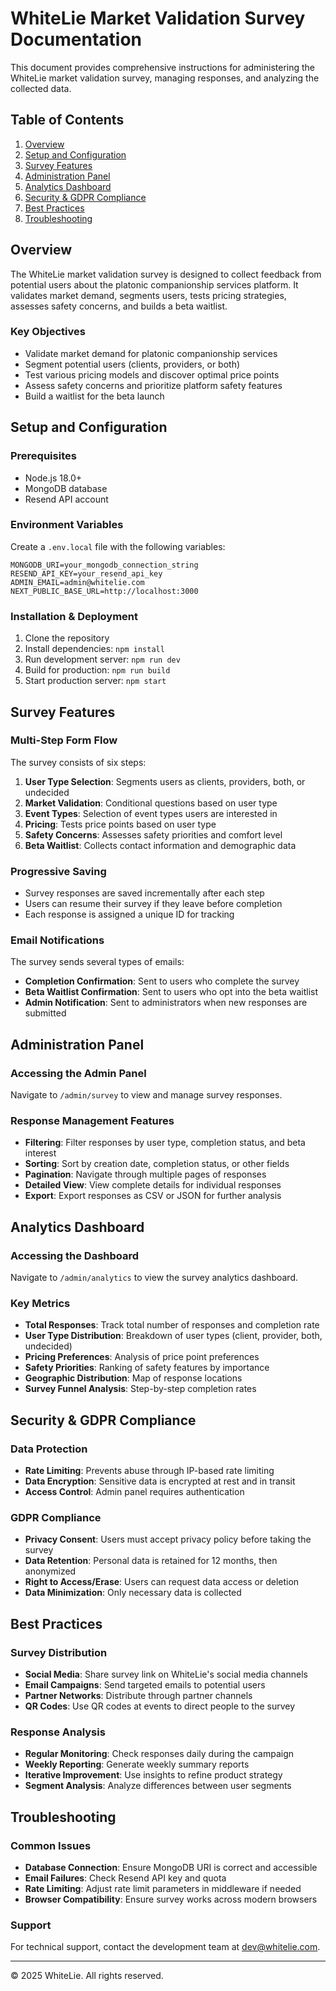 # WhiteLie Market Validation Survey Documentation

This document provides comprehensive instructions for administering the WhiteLie market validation survey, managing responses, and analyzing the collected data.

## Table of Contents
1. [Overview](#overview)
2. [Setup and Configuration](#setup-and-configuration)
3. [Survey Features](#survey-features)
4. [Administration Panel](#administration-panel)
5. [Analytics Dashboard](#analytics-dashboard)
6. [Security & GDPR Compliance](#security--gdpr-compliance)
7. [Best Practices](#best-practices)
8. [Troubleshooting](#troubleshooting)

## Overview

The WhiteLie market validation survey is designed to collect feedback from potential users about the platonic companionship services platform. It validates market demand, segments users, tests pricing strategies, assesses safety concerns, and builds a beta waitlist.

### Key Objectives
- Validate market demand for platonic companionship services
- Segment potential users (clients, providers, or both)
- Test various pricing models and discover optimal price points
- Assess safety concerns and prioritize platform safety features
- Build a waitlist for the beta launch

## Setup and Configuration

### Prerequisites
- Node.js 18.0+
- MongoDB database
- Resend API account

### Environment Variables
Create a `.env.local` file with the following variables:

```
MONGODB_URI=your_mongodb_connection_string
RESEND_API_KEY=your_resend_api_key
ADMIN_EMAIL=admin@whitelie.com
NEXT_PUBLIC_BASE_URL=http://localhost:3000
```

### Installation & Deployment
1. Clone the repository
2. Install dependencies: `npm install`
3. Run development server: `npm run dev`
4. Build for production: `npm run build`
5. Start production server: `npm start`

## Survey Features

### Multi-Step Form Flow
The survey consists of six steps:
1. **User Type Selection**: Segments users as clients, providers, both, or undecided
2. **Market Validation**: Conditional questions based on user type
3. **Event Types**: Selection of event types users are interested in
4. **Pricing**: Tests price points based on user type
5. **Safety Concerns**: Assesses safety priorities and comfort level
6. **Beta Waitlist**: Collects contact information and demographic data

### Progressive Saving
- Survey responses are saved incrementally after each step
- Users can resume their survey if they leave before completion
- Each response is assigned a unique ID for tracking

### Email Notifications
The survey sends several types of emails:
- **Completion Confirmation**: Sent to users who complete the survey
- **Beta Waitlist Confirmation**: Sent to users who opt into the beta waitlist
- **Admin Notification**: Sent to administrators when new responses are submitted

## Administration Panel

### Accessing the Admin Panel
Navigate to `/admin/survey` to view and manage survey responses.

### Response Management Features
- **Filtering**: Filter responses by user type, completion status, and beta interest
- **Sorting**: Sort by creation date, completion status, or other fields
- **Pagination**: Navigate through multiple pages of responses
- **Detailed View**: View complete details for individual responses
- **Export**: Export responses as CSV or JSON for further analysis

## Analytics Dashboard

### Accessing the Dashboard
Navigate to `/admin/analytics` to view the survey analytics dashboard.

### Key Metrics
- **Total Responses**: Track total number of responses and completion rate
- **User Type Distribution**: Breakdown of user types (client, provider, both, undecided)
- **Pricing Preferences**: Analysis of price point preferences
- **Safety Priorities**: Ranking of safety features by importance
- **Geographic Distribution**: Map of response locations
- **Survey Funnel Analysis**: Step-by-step completion rates

## Security & GDPR Compliance

### Data Protection
- **Rate Limiting**: Prevents abuse through IP-based rate limiting
- **Data Encryption**: Sensitive data is encrypted at rest and in transit
- **Access Control**: Admin panel requires authentication

### GDPR Compliance
- **Privacy Consent**: Users must accept privacy policy before taking the survey
- **Data Retention**: Personal data is retained for 12 months, then anonymized
- **Right to Access/Erase**: Users can request data access or deletion
- **Data Minimization**: Only necessary data is collected

## Best Practices

### Survey Distribution
- **Social Media**: Share survey link on WhiteLie's social media channels
- **Email Campaigns**: Send targeted emails to potential users
- **Partner Networks**: Distribute through partner channels
- **QR Codes**: Use QR codes at events to direct people to the survey

### Response Analysis
- **Regular Monitoring**: Check responses daily during the campaign
- **Weekly Reporting**: Generate weekly summary reports
- **Iterative Improvement**: Use insights to refine product strategy
- **Segment Analysis**: Analyze differences between user segments

## Troubleshooting

### Common Issues
- **Database Connection**: Ensure MongoDB URI is correct and accessible
- **Email Failures**: Check Resend API key and quota
- **Rate Limiting**: Adjust rate limit parameters in middleware if needed
- **Browser Compatibility**: Ensure survey works across modern browsers

### Support
For technical support, contact the development team at dev@whitelie.com.

---

© 2025 WhiteLie. All rights reserved.

